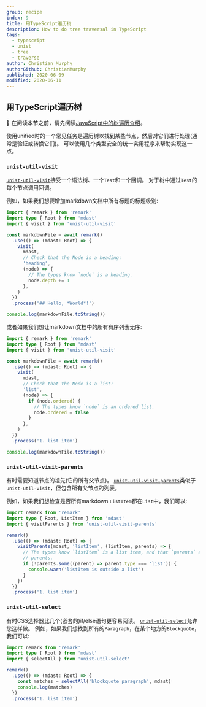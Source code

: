 ```yaml
---
group: recipe
index: 9
title: 用TypeScript遍历树
description: How to do tree traversal in TypeScript
tags:
  - typescript
  - unist
  - tree
  - traverse
author: Christian Murphy
authorGithub: ChristianMurphy
published: 2020-06-09
modified: 2020-06-11
---
```


## 用TypeScript遍历树

📓 在阅读本节之前，请先阅读[JavaScript中的树遍历介绍](/learn/recipe/tree-traversal/)。

使用unified时的一个常见任务是遍历树以找到某些节点，然后对它们进行处理(通常是验证或转换它们)。
可以使用几个类型安全的统一实用程序来帮助实现这一点。

### `unist-util-visit`

[`unist-util-visit`](https://github.com/syntax-tree/unist-util-visit#readme)接受一个语法树、一个`Test`和一个回调。
对于树中通过`Test`的每个节点调用回调。

例如，如果我们想要增加markdown文档中所有标题的标题级别:

```ts
import { remark } from 'remark'
import type { Root } from 'mdast'
import { visit } from 'unist-util-visit'

const markdownFile = await remark()
  .use(() => (mdast: Root) => {
    visit(
      mdast,
      // Check that the Node is a heading:
      'heading',
      (node) => {
        // The types know `node` is a heading.
        node.depth += 1
      },
    )
  })
  .process('## Hello, *World*!')

console.log(markdownFile.toString())
```

或者如果我们想让markdown文档中的所有有序列表无序:

```ts
import { remark } from 'remark'
import type { Root } from 'mdast'
import { visit } from 'unist-util-visit'

const markdownFile = await remark()
  .use(() => (mdast: Root) => {
    visit(
      mdast,
      // Check that the Node is a list:
      'list',
      (node) => {
        if (node.ordered) {
          // The types know `node` is an ordered list.
          node.ordered = false
        }
      },
    )
  })
  .process('1. list item')

console.log(markdownFile.toString())
```

### `unist-util-visit-parents`

有时需要知道节点的祖先(它的所有父节点)。
[`unist-util-visit-parents`](https://github.com/syntax-tree/unist-util-visit-parents)类似于`unist-util-visit`，但包含所有父节点的列表。

例如，如果我们想检查是否所有markdown `ListItem`都在`List`中，我们可以:

```ts
import remark from 'remark'
import type { Root, ListItem } from 'mdast'
import { visitParents } from 'unist-util-visit-parents'

remark()
  .use(() => (mdast: Root) => {
    visitParents(mdast, 'listItem', (listItem, parents) => {
      // The types know `listItem` is a list item, and that `parents` are mdast
      // parents.
      if (!parents.some((parent) => parent.type === 'list')) {
        console.warn('listItem is outside a list')
      }
    })
  })
  .process('1. list item')
```

### `unist-util-select`

有时CSS选择器比几个(嵌套的)if/else语句更容易阅读。
[`unist-util-select`](https://github.com/syntax-tree/unist-util-select)允许您这样做。
例如，如果我们想找到所有的`Paragraph`，在某个地方的`Blockquote`，我们可以:

```ts
import remark from 'remark'
import type { Root } from 'mdast'
import { selectAll } from 'unist-util-select'

remark()
  .use(() => (mdast: Root) => {
    const matches = selectAll('blockquote paragraph', mdast)
    console.log(matches)
  })
  .process('1. list item')
```

